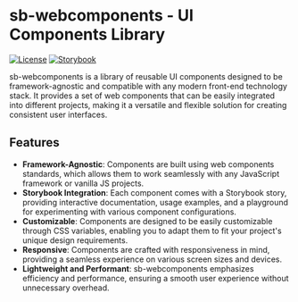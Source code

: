 # sb-webcomponents - UI Components Library

[![License](https://img.shields.io/badge/License-MIT-blue.svg)](LICENSE)
[![Storybook](https://github.com/storybookjs/storybook/blob/master/badges/badge-storybook.svg)](https://sb-webcomponents.netlify.app/)

sb-webcomponents is a library of reusable UI components designed to be framework-agnostic and compatible with any modern front-end technology stack. It provides a set of web components that can be easily integrated into different projects, making it a versatile and flexible solution for creating consistent user interfaces.

## Features

- **Framework-Agnostic**: Components are built using web components standards, which allows them to work seamlessly with any JavaScript framework or vanilla JS projects.
- **Storybook Integration**: Each component comes with a Storybook story, providing interactive documentation, usage examples, and a playground for experimenting with various component configurations.
- **Customizable**: Components are designed to be easily customizable through CSS variables, enabling you to adapt them to fit your project's unique design requirements.
- **Responsive**: Components are crafted with responsiveness in mind, providing a seamless experience on various screen sizes and devices.
- **Lightweight and Performant**: sb-webcomponents emphasizes efficiency and performance, ensuring a smooth user experience without unnecessary overhead.
